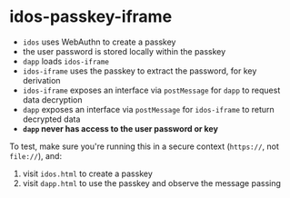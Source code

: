 # idos-passkey-iframe

* `idos` uses WebAuthn to create a passkey
* the user password is stored locally within the passkey
* `dapp` loads `idos-iframe`
* `idos-iframe` uses the passkey to extract the password, for key derivation
* `idos-iframe` exposes an interface via `postMessage` for `dapp` to request data decryption
* `dapp` exposes an interface via `postMessage` for `idos-iframe` to return decrypted data
* **`dapp` never has access to the user password or key**

To test, make sure you're running this in a secure context (`https://`, not `file://`), and:
1. visit `idos.html` to create a passkey
2. visit `dapp.html` to use the passkey and observe the message passing
